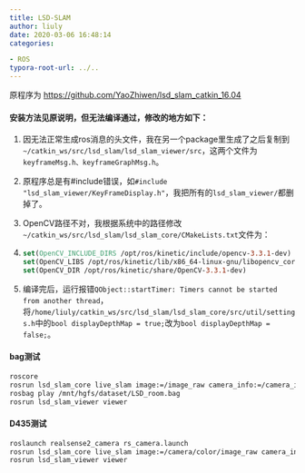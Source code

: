 ```yaml
---
title: LSD-SLAM
author: liuly
date: 2020-03-06 16:48:14
categories:

- ROS
typora-root-url: ../..
---
```


原程序为 https://github.com/YaoZhiwen/lsd_slam_catkin_16.04 

#### 安装方法见原说明，但无法编译通过，修改的地方如下：

1. 因无法正常生成ros消息的头文件，我在另一个package里生成了之后复制到`~/catkin_ws/src/lsd_slam/lsd_slam_viewer/src`，这两个文件为`keyframeMsg.h、keyframeGraphMsg.h`。

2. 原程序总是有#include错误，如`#include "lsd_slam_viewer/KeyFrameDisplay.h"`，我把所有的`lsd_slam_viewer/`都删掉了。

3. OpenCV路径不对，我根据系统中的路径修改`~/catkin_ws/src/lsd_slam/lsd_slam_core/CMakeLists.txt`文件为：

4. ```cmake
   set(OpenCV_INCLUDE_DIRS /opt/ros/kinetic/include/opencv-3.3.1-dev)
   set(OpenCV_LIBS /opt/ros/kinetic/lib/x86_64-linux-gnu/libopencv_core3.so.3.3.1 /opt/ros/kinetic/lib/x86_64-linux-gnu/libopencv_imgproc3.so.3.3.1 /opt/ros/kinetic/lib/x86_64-linux-gnu/libopencv_highgui3.so.3.3.1 /opt/ros/kinetic/lib/x86_64-linux-gnu/libopencv_calib3d3.so.3.3.1)
   set(OpenCV_DIR /opt/ros/kinetic/share/OpenCV-3.3.1-dev)
   ```

5. 编译完后，运行报错`QObject::startTimer: Timers cannot be started from another thread`，将`/home/liuly/catkin_ws/src/lsd_slam/lsd_slam_core/src/util/settings.h`中的`bool displayDepthMap = true;`改为`bool displayDepthMap = false;`。

#### bag测试

```sh
roscore
rosrun lsd_slam_core live_slam image:=/image_raw camera_info:=/camera_info
rosbag play /mnt/hgfs/dataset/LSD_room.bag
rosrun lsd_slam_viewer viewer
```

#### D435测试

```sh
roslaunch realsense2_camera rs_camera.launch
rosrun lsd_slam_core live_slam image:=/camera/color/image_raw camera_info:=/camera/color/camera_info
rosrun lsd_slam_viewer viewer
```

